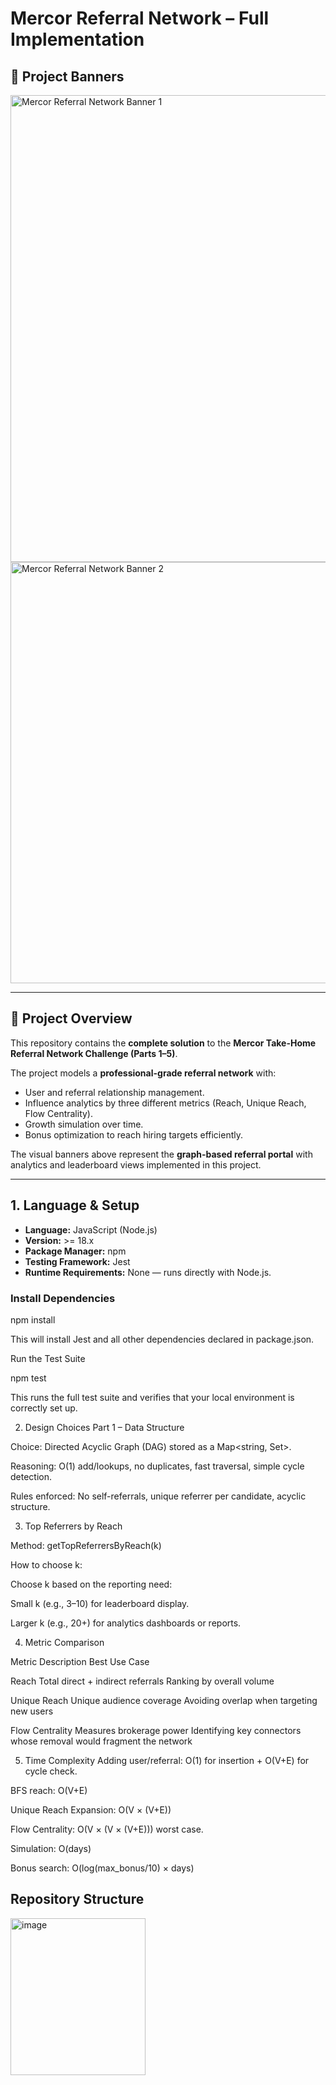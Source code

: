 # Mercor Referral Network – Full Implementation

## 📸 Project Banners

<img width="1901" height="747" alt="Mercor Referral Network Banner 1" src="https://github.com/user-attachments/assets/da027d2f-2cbf-4480-aad3-b94468ce91f6" />

<img width="1052" height="674" alt="Mercor Referral Network Banner 2" src="https://github.com/user-attachments/assets/1d54e7ae-9554-4f6d-a55d-036370fa9e79" />

---

## 📖 Project Overview
This repository contains the **complete solution** to the **Mercor Take-Home Referral Network Challenge (Parts 1–5)**.

The project models a **professional-grade referral network** with:
- User and referral relationship management.
- Influence analytics by three different metrics (Reach, Unique Reach, Flow Centrality).
- Growth simulation over time.
- Bonus optimization to reach hiring targets efficiently.

The visual banners above represent the **graph-based referral portal** with analytics and leaderboard views implemented in this project.

---

## 1. Language & Setup

- **Language:** JavaScript (Node.js)
- **Version:** >= 18.x
- **Package Manager:** npm
- **Testing Framework:** Jest
- **Runtime Requirements:** None — runs directly with Node.js.

### Install Dependencies
npm install

This will install Jest and all other dependencies declared in package.json.

Run the Test Suite

npm test

This runs the full test suite and verifies that your local environment is correctly set up.

2. Design Choices
Part 1 – Data Structure

Choice: Directed Acyclic Graph (DAG) stored as a Map<string, Set<string>>.

Reasoning: O(1) add/lookups, no duplicates, fast traversal, simple cycle detection.

Rules enforced: No self-referrals, unique referrer per candidate, acyclic structure.

3. Top Referrers by Reach

Method: getTopReferrersByReach(k)

How to choose k:

Choose k based on the reporting need:

Small k (e.g., 3–10) for leaderboard display.

Larger k (e.g., 20+) for analytics dashboards or reports.

4. Metric Comparison

Metric	Description	Best Use Case

Reach	Total direct + indirect referrals	Ranking by overall volume

Unique Reach	Unique audience coverage	Avoiding overlap when targeting new users

Flow Centrality	Measures brokerage power	Identifying key connectors whose removal would fragment the network

5. Time Complexity
Adding user/referral: O(1) for insertion + O(V+E) for cycle check.

BFS reach: O(V+E)

Unique Reach Expansion: O(V × (V+E))

Flow Centrality: O(V × (V × (V+E))) worst case.

Simulation: O(days)

Bonus search: O(log(max_bonus/10) × days)

## Repository Structure
<img width="216" height="251" alt="image" src="https://github.com/user-attachments/assets/2c6ba8d2-bed2-4a41-b4fc-4b1b8572e5e1" />



